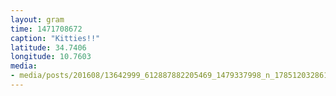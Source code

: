 ```yaml
---
layout: gram
time: 1471708672
caption: "Kitties!!"
latitude: 34.7406
longitude: 10.7603
media:
- media/posts/201608/13642999_612887882205469_1479337998_n_17851203286109402.jpg
---
```

